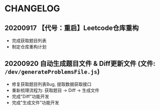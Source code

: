 # CHANGELOG

## 20200917 【代号：重启】Leetcode仓库重构

- 完成获取题目列表
- 制定仓库重构计划

## 20200920 自动生成题目文件 & Diff更新文件 (文件: ```/dev/generateProblemsFile.js```)

- 修复获取题目列表Bug, 提取数据获取接口
- 重新梳理流程为: 获取题目 -> Diff -> 生成文件
- 完成"Diff"功能开发
- 完成"生成文件"功能开发
